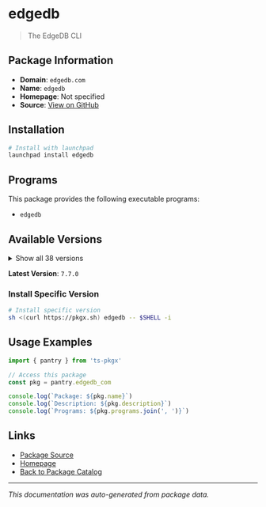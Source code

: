 # edgedb

> The EdgeDB CLI

## Package Information

- **Domain**: `edgedb.com`
- **Name**: `edgedb`
- **Homepage**: Not specified
- **Source**: [View on GitHub](https://github.com/pkgxdev/pantry/tree/main/projects/edgedb.com/package.yml)

## Installation

```bash
# Install with launchpad
launchpad install edgedb
```

## Programs

This package provides the following executable programs:

- `edgedb`

## Available Versions

<details>
<summary>Show all 38 versions</summary>

- `7.7.0`, `7.6.0`, `7.5.1`, `7.5.0`, `7.4.0`
- `7.3.0`, `7.2.0`, `7.1.1`, `7.1.0`, `7.0.3`
- `7.0.2`, `7.0.1`, `7.0.0`, `6.1.2`, `6.1.1`
- `6.1.0`, `6.0.3`, `6.0.2`, `6.0.1`, `6.0.0`
- `5.5.2`, `5.5.1`, `5.5.0`, `5.4.1`, `5.4.0`
- `5.3.0`, `5.2.3`, `5.2.2`, `5.2.1`, `5.2.0`
- `5.1.0`, `5.0.0`, `4.1.1`, `4.1.0`, `4.0.2`
- `4.0.1`, `4.0.0`, `3.5.0`

</details>

**Latest Version**: `7.7.0`

### Install Specific Version

```bash
# Install specific version
sh <(curl https://pkgx.sh) edgedb -- $SHELL -i
```

## Usage Examples

```typescript
import { pantry } from 'ts-pkgx'

// Access this package
const pkg = pantry.edgedb_com

console.log(`Package: ${pkg.name}`)
console.log(`Description: ${pkg.description}`)
console.log(`Programs: ${pkg.programs.join(', ')}`)
```

## Links

- [Package Source](https://github.com/pkgxdev/pantry/tree/main/projects/edgedb.com/package.yml)
- [Homepage](#)
- [Back to Package Catalog](../package-catalog.md)

---

*This documentation was auto-generated from package data.*
